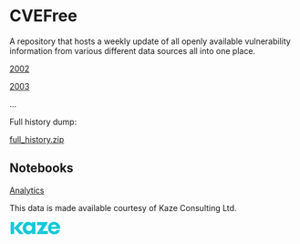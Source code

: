 # CVEFree
A repository that hosts a weekly update of all openly available vulnerability information from various different data sources all into one place.

[2002](https://harri-renney-kaze.github.io/CVEFree/2002)

[2003](https://harri-renney-kaze.github.io/CVEFree/2003)

...

Full history dump:

[full_history.zip](https://harri-renney-kaze.github.io/CVEFree/full_history.zip)

## Notebooks

[Analytics](https://github.com/harri-renney-kaze/CVEFree/blob/main/notebooks/analytics.ipynb)

This data is made available courtesy of Kaze Consulting Ltd.

<img src="./kaze_logo.png" width="90">